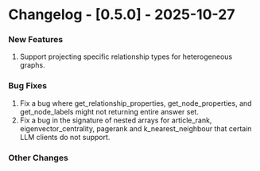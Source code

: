 # Changelog - [0.5.0] - 2025-10-27

### New Features
1. Support projecting specific relationship types for heterogeneous graphs.

### Bug Fixes
1. Fix a bug where get_relationship_properties, get_node_properties, and get_node_labels might not returning entire answer set.
2. Fix a bug in the signature of nested arrays for article_rank, eigenvector_centrality, pagerank and k_nearest_neighbour that certain LLM clients do not support.

### Other Changes

